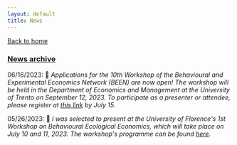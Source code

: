 ```yaml
---
layout: default
title: News
---
```


[Back to home](./)

### <u>News archive</u>

06/16/2023: 📣 *Applications for the 10th Workshop of the Behavioural and Experimental Economics Network (BEEN) are now open! The workshop will be held in the Department of Economics and Management at the University of Trento on September 12, 2023. To participate as a presenter or attendee, please register at [this link](https://webapps.unitn.it/form/en/Web/Application/convegni/BEEN23) by July 15.*  

05/26/2023: 🎉 *I was selected to present at the University of Florence's 1st Workshop on Behavioural Ecological Economics, which will take place on July 10 and 11, 2023. The workshop's programme can be found [here](https://drive.google.com/file/d/1sO0WV_cWonlIvTuY44mWQXPW7uVCsByS/view).* 
